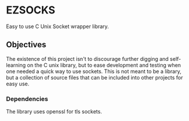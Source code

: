 # EZSOCKS
Easy to use C Unix Socket wrapper library.

## Objectives
The existence of this project isn't to discourage further digging and self-learning on the C unix library, but to ease development and testing when one needed a quick way to use sockets. This is not meant to be a library, but a collection of source files that can be included into other projects for easy use.

### Dependencies
The library uses openssl for tls sockets.
